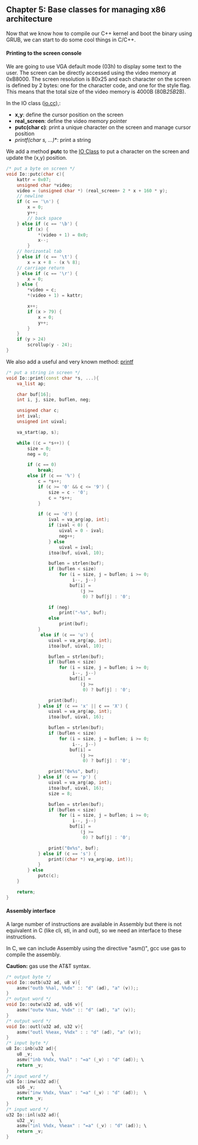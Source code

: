 ## Chapter 5: Base classes for managing x86 architecture

Now that we know how to compile our C++ kernel and boot the binary using GRUB, we can start to do some cool things in C/C++.

#### Printing to the screen console

We are going to use VGA default mode (03h) to display some text to the user. The screen can be directly accessed using the video memory at 0xB8000. The screen resolution is 80x25 and each character on the screen is defined by 2 bytes: one for the character code, and one for the style flag. This means that the total size of the video memory is 4000B (80B*25B*2B).

In the IO class ([io.cc](https://github.com/SamyPesse/How-to-Make-a-Computer-Operating-System/blob/master/src/kernel/arch/x86/io.cc)),:
* **x,y**: define the cursor position on the screen
* **real_screen**: define the  video memory pointer
* **putc(char c)**: print a unique character on the screen and manage cursor position
* **printf(char* s, ...)**: print a string

We add a method **putc** to the [IO Class](https://github.com/SamyPesse/How-to-Make-a-Computer-Operating-System/blob/master/src/kernel/arch/x86/io.cc) to put a character on the screen and update the (x,y) position.

```cpp
/* put a byte on screen */
void Io::putc(char c){
	kattr = 0x07;
	unsigned char *video;
	video = (unsigned char *) (real_screen+ 2 * x + 160 * y);
	// newline
	if (c == '\n') {			
		x = 0;
		y++;
        // back space
	} else if (c == '\b') {	
		if (x) {
			*(video + 1) = 0x0;
			x--;
		}
	// horizontal tab
	} else if (c == '\t') {	
		x = x + 8 - (x % 8);
	// carriage return
	} else if (c == '\r') {	
		x = 0;
	} else {		
		*video = c;
		*(video + 1) = kattr;

		x++;
		if (x > 79) {
			x = 0;
			y++;
		}
	}
	if (y > 24)
		scrollup(y - 24);
}
```

We also add a useful and very known method: [printf](https://github.com/SamyPesse/How-to-Make-a-Computer-Operating-System/blob/master/src/kernel/arch/x86/io.cc#L155)

```cpp
/* put a string in screen */
void Io::print(const char *s, ...){
	va_list ap;

	char buf[16];
	int i, j, size, buflen, neg;

	unsigned char c;
	int ival;
	unsigned int uival;

	va_start(ap, s);

	while ((c = *s++)) {
		size = 0;
		neg = 0;

		if (c == 0)
			break;
		else if (c == '%') {
			c = *s++;
			if (c >= '0' && c <= '9') {
				size = c - '0';
				c = *s++;
			}

			if (c == 'd') {
				ival = va_arg(ap, int);
				if (ival < 0) {
					uival = 0 - ival;
					neg++;
				} else
					uival = ival;
				itoa(buf, uival, 10);

				buflen = strlen(buf);
				if (buflen < size)
					for (i = size, j = buflen; i >= 0;
					     i--, j--)
						buf[i] =
						    (j >=
						     0) ? buf[j] : '0';

				if (neg)
					print("-%s", buf);
				else
					print(buf);
			}
			 else if (c == 'u') {
				uival = va_arg(ap, int);
				itoa(buf, uival, 10);

				buflen = strlen(buf);
				if (buflen < size)
					for (i = size, j = buflen; i >= 0;
					     i--, j--)
						buf[i] =
						    (j >=
						     0) ? buf[j] : '0';

				print(buf);
			} else if (c == 'x' || c == 'X') {
				uival = va_arg(ap, int);
				itoa(buf, uival, 16);

				buflen = strlen(buf);
				if (buflen < size)
					for (i = size, j = buflen; i >= 0;
					     i--, j--)
						buf[i] =
						    (j >=
						     0) ? buf[j] : '0';

				print("0x%s", buf);
			} else if (c == 'p') {
				uival = va_arg(ap, int);
				itoa(buf, uival, 16);
				size = 8;

				buflen = strlen(buf);
				if (buflen < size)
					for (i = size, j = buflen; i >= 0;
					     i--, j--)
						buf[i] =
						    (j >=
						     0) ? buf[j] : '0';

				print("0x%s", buf);
			} else if (c == 's') {
				print((char *) va_arg(ap, int));
			} 
		} else
			putc(c);
	}

	return;
}
```

#### Assembly interface

A large number of instructions are available in Assembly but there is not equivalent in C (like cli, sti, in and out), so we need an interface to these instructions.

In C, we can include Assembly using the directive "asm()", gcc use gas to compile the assembly.

**Caution:** gas use the AT&T syntax.

```cpp
/* output byte */
void Io::outb(u32 ad, u8 v){
	asmv("outb %%al, %%dx" :: "d" (ad), "a" (v));;
}
/* output word */
void Io::outw(u32 ad, u16 v){
	asmv("outw %%ax, %%dx" :: "d" (ad), "a" (v));
}
/* output word */
void Io::outl(u32 ad, u32 v){
	asmv("outl %%eax, %%dx" : : "d" (ad), "a" (v));
}
/* input byte */
u8 Io::inb(u32 ad){
	u8 _v;       \
	asmv("inb %%dx, %%al" : "=a" (_v) : "d" (ad)); \
	return _v;
}
/* input word */
u16	Io::inw(u32 ad){
	u16 _v;			\
	asmv("inw %%dx, %%ax" : "=a" (_v) : "d" (ad));	\
	return _v;
}
/* input word */
u32	Io::inl(u32 ad){
	u32 _v;			\
	asmv("inl %%dx, %%eax" : "=a" (_v) : "d" (ad));	\
	return _v;
}
```
